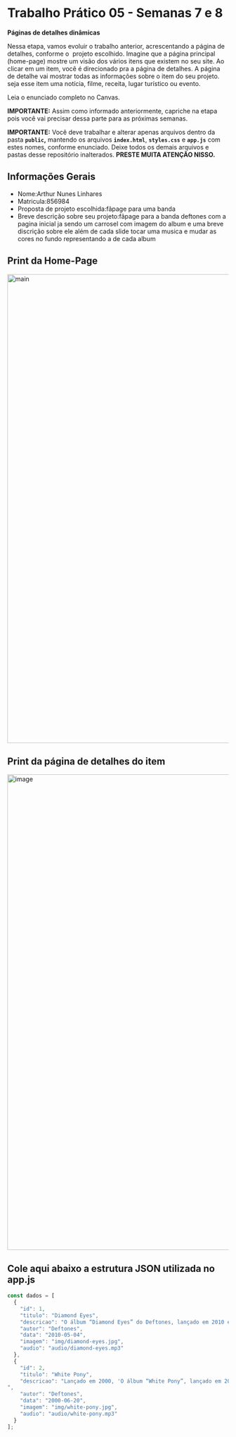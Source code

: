 # Trabalho Prático 05 - Semanas 7 e 8

**Páginas de detalhes dinâmicas**

Nessa etapa, vamos evoluir o trabalho anterior, acrescentando a página de detalhes, conforme o  projeto escolhido. Imagine que a página principal (home-page) mostre um visão dos vários itens que existem no seu site. Ao clicar em um item, você é direcionado pra a página de detalhes. A página de detalhe vai mostrar todas as informações sobre o item do seu projeto. seja esse item uma notícia, filme, receita, lugar turístico ou evento.

Leia o enunciado completo no Canvas. 

**IMPORTANTE:** Assim como informado anteriormente, capriche na etapa pois você vai precisar dessa parte para as próximas semanas. 

**IMPORTANTE:** Você deve trabalhar e alterar apenas arquivos dentro da pasta **`public`,** mantendo os arquivos **`index.html`**, **`styles.css`** e **`app.js`** com estes nomes, conforme enunciado. Deixe todos os demais arquivos e pastas desse repositório inalterados. **PRESTE MUITA ATENÇÃO NISSO.**

## Informações Gerais

- Nome:Arthur Nunes Linhares
- Matricula:856984
- Proposta de projeto escolhida:fãpage para uma banda
- Breve descrição sobre seu projeto:fãpage para a banda deftones com a pagina inicial ja sendo um carrosel com imagem do album e uma breve discrição sobre ele além de cada slide tocar uma musica e mudar as cores no fundo representando a de cada album

## Print da Home-Page

<img width="1919" height="1064" alt="main" src="https://github.com/user-attachments/assets/594fa235-5ec4-4f96-b9ff-39e54ee4b8f6" />


## Print da página de detalhes do item

<img width="1919" height="1079" alt="image" src="https://github.com/user-attachments/assets/8d5350ef-1765-4510-beb4-44d643ba05fe" />


## Cole aqui abaixo a estrutura JSON utilizada no app.js

```javascript
const dados = [
  {
    "id": 1,
    "titulo": "Diamond Eyes",
    "descricao": "O álbum “Diamond Eyes” do Deftones, lançado em 2010 equilibra a agressividade característica do metal alternativo com passagens atmosféricas e melódicas, criando uma sensação de contraste entre intensidade e delicadeza.'.",
    "autor": "Deftones",
    "data": "2010-05-04",
    "imagem": "img/diamond-eyes.jpg",
    "audio": "audio/diamond-eyes.mp3"
  },
  {
    "id": 2,
    "titulo": "White Pony",
    "descricao": "Lançado em 2000, 'O álbum “White Pony”, lançado em 2000, é amplamente considerado a obra-prima do Deftones. Nele, a banda expandiu seu som além do nu metal tradicional, explorando paisagens sonoras mais experimentais, atmosféricas e sensuais,'.git push -u origin main
",
    "autor": "Deftones",
    "data": "2000-06-20",
    "imagem": "img/white-pony.jpg",
    "audio": "audio/white-pony.mp3"
  }
];
```
